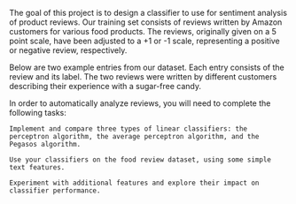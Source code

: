  The goal of this project is to design a classifier to use for sentiment analysis of product reviews. Our training set consists of reviews written by Amazon customers for various food products. The reviews, originally given on a 5 point scale, have been adjusted to a +1 or -1 scale, representing a positive or negative review, respectively.

Below are two example entries from our dataset. Each entry consists of the review and its label. The two reviews were written by different customers describing their experience with a sugar-free candy. 

 In order to automatically analyze reviews, you will need to complete the following tasks:

    Implement and compare three types of linear classifiers: the perceptron algorithm, the average perceptron algorithm, and the Pegasos algorithm.

    Use your classifiers on the food review dataset, using some simple text features.

    Experiment with additional features and explore their impact on classifier performance. 
